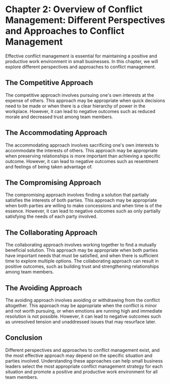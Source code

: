 Chapter 2: Overview of Conflict Management: Different Perspectives and Approaches to Conflict Management
========================================================================================================

Effective conflict management is essential for maintaining a positive and productive work environment in small businesses. In this chapter, we will explore different perspectives and approaches to conflict management.

The Competitive Approach
------------------------

The competitive approach involves pursuing one's own interests at the expense of others. This approach may be appropriate when quick decisions need to be made or when there is a clear hierarchy of power in the workplace. However, it can lead to negative outcomes such as reduced morale and decreased trust among team members.

The Accommodating Approach
--------------------------

The accommodating approach involves sacrificing one's own interests to accommodate the interests of others. This approach may be appropriate when preserving relationships is more important than achieving a specific outcome. However, it can lead to negative outcomes such as resentment and feelings of being taken advantage of.

The Compromising Approach
-------------------------

The compromising approach involves finding a solution that partially satisfies the interests of both parties. This approach may be appropriate when both parties are willing to make concessions and when time is of the essence. However, it can lead to negative outcomes such as only partially satisfying the needs of each party involved.

The Collaborating Approach
--------------------------

The collaborating approach involves working together to find a mutually beneficial solution. This approach may be appropriate when both parties have important needs that must be satisfied, and when there is sufficient time to explore multiple options. The collaborating approach can result in positive outcomes, such as building trust and strengthening relationships among team members.

The Avoiding Approach
---------------------

The avoiding approach involves avoiding or withdrawing from the conflict altogether. This approach may be appropriate when the conflict is minor and not worth pursuing, or when emotions are running high and immediate resolution is not possible. However, it can lead to negative outcomes such as unresolved tension and unaddressed issues that may resurface later.

Conclusion
----------

Different perspectives and approaches to conflict management exist, and the most effective approach may depend on the specific situation and parties involved. Understanding these approaches can help small business leaders select the most appropriate conflict management strategy for each situation and promote a positive and productive work environment for all team members.
